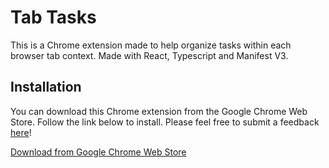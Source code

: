# Tab Tasks

This is a Chrome extension made to help organize tasks within each browser tab context. Made with React, Typescript and Manifest V3.

## Installation

You can download this Chrome extension from the Google Chrome Web Store. Follow the link below to install. Please feel free to submit a feedback [here](https://tally.so/r/w47VGY)!

[Download from Google Chrome Web Store](https://chromewebstore.google.com/detail/tab-tasks/eomncdpohliglfgmlbjhcphdlcaohnll)
